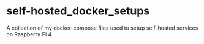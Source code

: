 # self-hosted_docker_setups
A collection of my docker-compose files used to setup self-hosted services on Raspberry Pi 4
